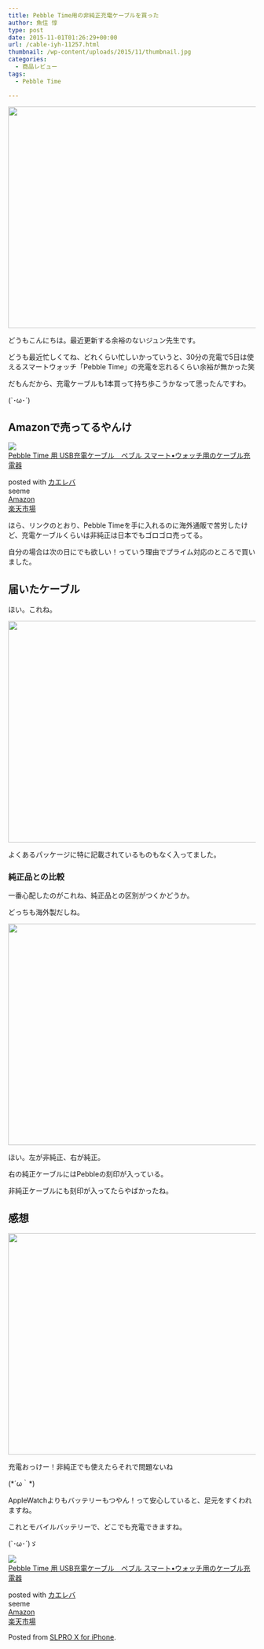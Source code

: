 ```yaml
---
title: Pebble Time用の非純正充電ケーブルを買った
author: 魚住 惇
type: post
date: 2015-11-01T01:26:29+00:00
url: /cable-iyh-11257.html
thumbnail: /wp-content/uploads/2015/11/thumbnail.jpg
categories:
  - 商品レビュー
tags:
  - Pebble Time

---
```

<img decoding="async" loading="lazy" alt="" src="/wp-content/uploads/2015/11/slproImg_201511011014460.jpg" width="600" height="450" class="slproImg" />

<!--more-->

  
どうもこんにちは。最近更新する余裕のないジュン先生です。

どうも最近忙しくてね、どれくらい忙しいかっていうと、30分の充電で5日は使えるスマートウォッチ「Pebble Time」の充電を忘れるくらい余裕が無かった笑

だもんだから、充電ケーブルも1本買って持ち歩こうかなって思ったんですわ。

(\`･ω･´)

## Amazonで売ってるやんけ

<div class="kaerebalink-box">
  <div class="kaerebalink-image">
    <a href="http://www.amazon.co.jp/exec/obidos/ASIN/B013NQ18SA/jn050191-22/ref=nosim/" target="_blank" ><img decoding="async" src="http://ecx.images-amazon.com/images/I/413CX8bE-NL._SL160_.jpg" style="border: none;" /></a>
  </div>
  <div class="kaerebalink-info">
    <div class="kaerebalink-name">
      <a href="http://www.amazon.co.jp/exec/obidos/ASIN/B013NQ18SA/jn050191-22/ref=nosim/" target="_blank" >Pebble Time 用 USB充電ケーブル　ペブル スマート•ウォッチ用のケーブル充電器</a></p>
      <div class="kaerebalink-powered-date">
        posted with <a href="http://kaereba.com" rel="nofollow" target="_blank">カエレバ</a>
      </div>
    </div>
    <div class="kaerebalink-detail">
      seeme
    </div>
    <div class="kaerebalink-link1">
      <div class="shoplinkamazon">
        <a href="http://www.amazon.co.jp/gp/search?keywords=pebble%20time%20%83P%81%5B%83u%83%8B&#038;__mk_ja_JP=%83J%83%5E%83J%83i&#038;tag=jn050191-22" target="_blank" >Amazon</a>
      </div>
      <div class="shoplinkrakuten">
        <a href="http://hb.afl.rakuten.co.jp/hgc/13c945af.7f4d37c0.13c945b0.d426235d/?pc=http%3A%2F%2Fsearch.rakuten.co.jp%2Fsearch%2Fmall%2Fpebble%2520time%2520%25E3%2582%25B1%25E3%2583%25BC%25E3%2583%2596%25E3%2583%25AB%2F-%2Ff.1-p.1-s.1-sf.0-st.A-v.2%3Fx%3D0%26scid%3Daf_ich_link_urltxt%26m%3Dhttp%3A%2F%2Fm.rakuten.co.jp%2F" target="_blank" >楽天市場</a>
      </div>
    </div>
  </div>
  <div class="booklink-footer" style="clear: left">
  </div>
</div>

ほら、リンクのとおり、Pebble Timeを手に入れるのに海外通販で苦労したけど、充電ケーブルくらいは非純正は日本でもゴロゴロ売ってる。

自分の場合は次の日にでも欲しい！っていう理由でプライム対応のところで買いました。

## 届いたケーブル

ほい。これね。

<img decoding="async" loading="lazy" alt="" src="/wp-content/uploads/2015/11/slproImg_201511011019430.jpg" width="600" height="450" class="slproImg" /> 

よくあるパッケージに特に記載されているものもなく入ってました。

### 純正品との比較

一番心配したのがこれね、純正品との区別がつくかどうか。

どっちも海外製だしね。

<img decoding="async" loading="lazy" alt="" src="/wp-content/uploads/2015/11/slproImg_201511011022010.jpg" width="600" height="450" class="slproImg" /> 

ほい。左が非純正、右が純正。

右の純正ケーブルにはPebbleの刻印が入っている。

非純正ケーブルにも刻印が入ってたらやばかったね。

## 感想

<img decoding="async" loading="lazy" alt="" src="/wp-content/uploads/2015/11/slproImg_201511011023370.jpg" width="600" height="450" class="slproImg" /> 

充電おっけー！非純正でも使えたらそれで問題ないね

(\*´ω｀\*)

AppleWatchよりもバッテリーもつやん！って安心していると、足元をすくわれますね。

これとモバイルバッテリーで、どこでも充電できますね。

(\`･ω･´)ゞ

<div class="kaerebalink-box">
  <div class="kaerebalink-image">
    <a href="http://www.amazon.co.jp/exec/obidos/ASIN/B013NQ18SA/jn050191-22/ref=nosim/" target="_blank" ><img decoding="async" src="http://ecx.images-amazon.com/images/I/413CX8bE-NL._SL160_.jpg" style="border: none;" /></a>
  </div>
  <div class="kaerebalink-info">
    <div class="kaerebalink-name">
      <a href="http://www.amazon.co.jp/exec/obidos/ASIN/B013NQ18SA/jn050191-22/ref=nosim/" target="_blank" >Pebble Time 用 USB充電ケーブル　ペブル スマート•ウォッチ用のケーブル充電器</a></p>
      <div class="kaerebalink-powered-date">
        posted with <a href="http://kaereba.com" rel="nofollow" target="_blank">カエレバ</a>
      </div>
    </div>
    <div class="kaerebalink-detail">
      seeme
    </div>
    <div class="kaerebalink-link1">
      <div class="shoplinkamazon">
        <a href="http://www.amazon.co.jp/gp/search?keywords=pebble%20time%20%83P%81%5B%83u%83%8B&#038;__mk_ja_JP=%83J%83%5E%83J%83i&#038;tag=jn050191-22" target="_blank" >Amazon</a>
      </div>
      <div class="shoplinkrakuten">
        <a href="http://hb.afl.rakuten.co.jp/hgc/13c945af.7f4d37c0.13c945b0.d426235d/?pc=http%3A%2F%2Fsearch.rakuten.co.jp%2Fsearch%2Fmall%2Fpebble%2520time%2520%25E3%2582%25B1%25E3%2583%25BC%25E3%2583%2596%25E3%2583%25AB%2F-%2Ff.1-p.1-s.1-sf.0-st.A-v.2%3Fx%3D0%26scid%3Daf_ich_link_urltxt%26m%3Dhttp%3A%2F%2Fm.rakuten.co.jp%2F" target="_blank" >楽天市場</a>
      </div>
    </div>
  </div>
  <div class="booklink-footer" style="clear: left">
  </div>
</div>

Posted from <a href="https://itunes.apple.com/us/app/slpro-x-for-iphone/id974900131?l=ja&#038;ls=1&#038;mt=8&#038;uo=4at=11l7gE" target="_blank" rel="nofollow">SLPRO X for iPhone</a>.